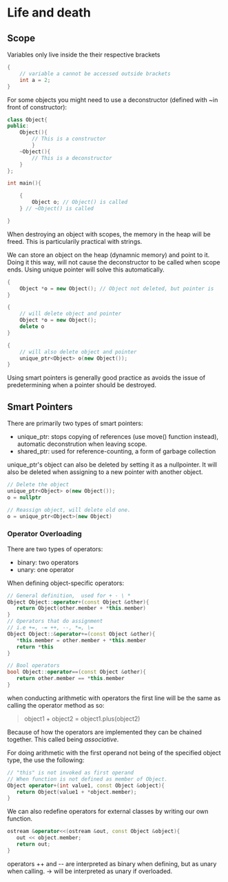 # Life and death

## Scope
Variables only live inside the their respective brackets
```c++
{
    // variable a cannot be accessed outside brackets
    int a = 2;
}
```
For some objects you might need to use a deconstructor
(defined with ~in front of constructor):
```c++
class Object{
public: 
    Object(){
        // This is a constructor
        }
    ~Object(){
        // This is a deconstructor
    }
};

int main(){

    {
        Object o; // Object() is called
    } // ~Object() is called

}
```
When destroying an object with scopes, 
the memory in the heap will be freed. This is particularily
practical with strings.

We can store an object on the heap (dynamnic memory)
 and point to it. Doing it this way, will not cause 
 the deconstructor to be called when scope ends.
 Using unique pointer will solve this automatically.
```c++
{
    Object *o = new Object(); // Object not deleted, but pointer is
}

{
    // will delete object and pointer
    Object *o = new Object();
    delete o
}

{
    // will also delete object and pointer
    unique_ptr<Object> o(new Object());
}
```
Using smart pointers is generally good practice as avoids
the issue of predetermining when a pointer should be destroyed.

## Smart Pointers
There are primarily two types of smart pointers:
* unique_ptr: stops copying of references 
(use move() function instead), automatic deconstrution 
when leaving scope.
* shared_ptr: used for reference-counting,
 a form of garbage collection
 
unique_ptr's object can also be deleted by setting 
it as a nullpointer. It will also be deleted when
assigning to a new pointer with another object.
 ```c++
// Delete the object
unique_ptr<Object> o(new Object());
o = nullptr

// Reassign object, will delete old one.
o = unique_ptr<Object>(new Object)
```
### Operator Overloading
There are two types of operators:
* binary: two operators
* unary: one operator

When defining object-specific operators:
 ```c++
// General definition,  used for + - \ *
Object Object::operator+(const Object &other){
    return Object(other.member + *this.member)
}
// Operators that do assignment
// i.e +=, -= ++, --, *=, \=
Object Object::&operator+=(const Object &other){
    *this.member = other.member + *this.member
    return *this
}

// Bool operators
bool Object::operator==(const Object &other){
    return other.member == *this.member
}
 ```
when conducting arithmetic with operators the
first line will be the same as calling the
operator method as so:
> object1 + object2 =
> object1.plus(object2)

Because of how the operators are implemented they
can be chained together. This called being _associative_.

For doing arithmetic with the first operand not being
of the specified object type, the use the following:
 ```c++
// "this" is not invoked as first operand 
// When function is not defined as member of Object.  
Object operator+(int value1, const Object &object){
    return Object(value1 + *object.member);
}
 ```
We can also redefine operators for external classes
by writing our own function.
 ```c++
ostream &operator<<(ostream &out, const Object &object){
    out << object.member;
    return out;
}
 ```

operators ++ and -- are interpreted as binary when
defining, but as unary when calling. -> will be 
interpreted as unary if overloaded.